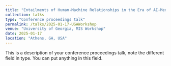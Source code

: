 ```yaml
---
title: "Entailments of Human-Machine Relationships in the Era of AI-Mediated Interactions"
collection: talks
type: "Conference proceedings talk"
permalink: /talks/2025-01-17-UGAWorkshop
venue: "University of Georgia, MIS Workshop"
date: 2025-01-17
location: "Athens, GA, USA"
---
```


This is a description of your conference proceedings talk, note the different field in type. You can put anything in this field.
